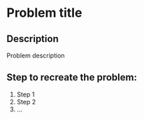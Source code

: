 # Problem title

## Description

Problem description

## Step to recreate the problem:

1. Step 1
2. Step 2
3. ...

